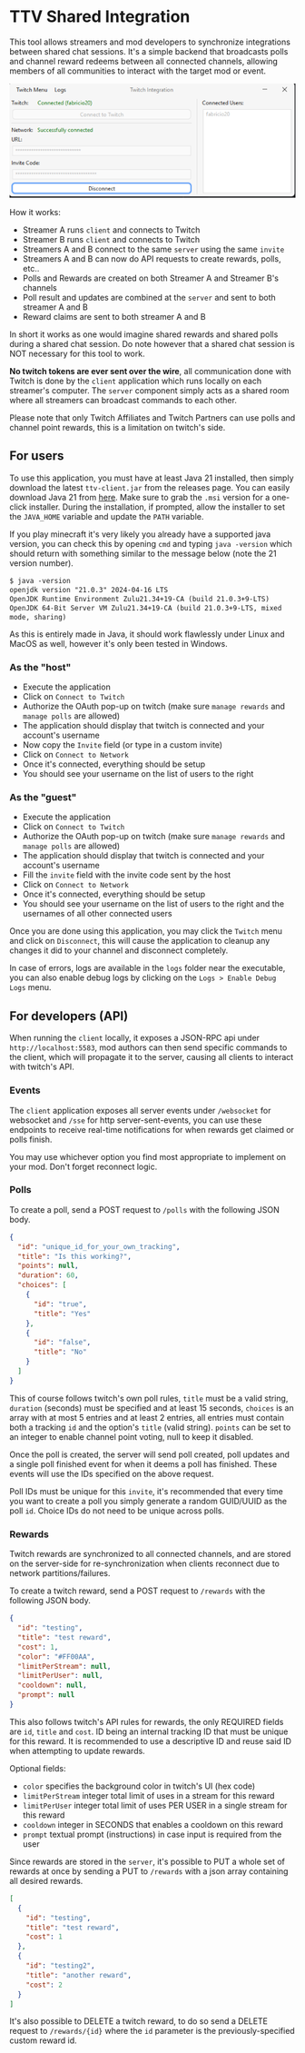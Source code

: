# TTV Shared Integration

This tool allows streamers and mod developers to synchronize integrations between shared chat sessions. It's a simple
backend that broadcasts polls and channel reward redeems between all connected channels, allowing members of all
communities to interact with the target mod or event.

![application.png](application.png)

How it works:

- Streamer A runs `client` and connects to Twitch
- Streamer B runs `client` and connects to Twitch
- Streamers A and B connect to the same `server` using the same `invite`
- Streamers A and B can now do API requests to create rewards, polls, etc..
- Polls and Rewards are created on both Streamer A and Streamer B's channels
- Poll result and updates are combined at the `server` and sent to both streamer A and B
- Reward claims are sent to both streamer A and B

In short it works as one would imagine shared rewards and shared polls during a shared chat session. Do note however
that a shared chat session is NOT necessary for this tool to work.

**No twitch tokens are ever sent over the wire**, all communication done with Twitch is done by the `client` application
which runs locally on each streamer's computer. The `server` component simply acts as a shared room where all streamers
can broadcast commands to each other.

Please note that only Twitch Affiliates and Twitch Partners can use polls and channel point rewards, this is a
limitation on twitch's side.

## For users

To use this application, you must have at least Java 21 installed, then simply download the latest `ttv-client.jar` from
the releases page. You can easily download Java 21
from [here](https://www.azul.com/downloads/?version=java-21-lts&os=windows&package=jdk#zulu). Make sure to grab the
`.msi` version for a one-click installer. During the installation, if prompted, allow the installer to set the
`JAVA_HOME` variable and update the `PATH` variable.

If you play minecraft it's very likely you already have a supported java version, you can check this by opening `cmd`
and typing `java -version` which should return with something similar to the message below (note the 21 version number).

```
$ java -version
openjdk version "21.0.3" 2024-04-16 LTS
OpenJDK Runtime Environment Zulu21.34+19-CA (build 21.0.3+9-LTS)
OpenJDK 64-Bit Server VM Zulu21.34+19-CA (build 21.0.3+9-LTS, mixed mode, sharing)
```

As this is entirely made in Java, it should work flawlessly under Linux and MacOS as well, however it's only been tested
in Windows.

### As the "host"

- Execute the application
- Click on `Connect to Twitch`
- Authorize the OAuth pop-up on twitch (make sure `manage rewards` and `manage polls` are allowed)
- The application should display that twitch is connected and your account's username
- Now copy the `Invite` field (or type in a custom invite)
- Click on `Connect to Network`
- Once it's connected, everything should be setup
- You should see your username on the list of users to the right

### As the "guest"

- Execute the application
- Click on `Connect to Twitch`
- Authorize the OAuth pop-up on twitch (make sure `manage rewards` and `manage polls` are allowed)
- The application should display that twitch is connected and your account's username
- Fill the `invite` field with the invite code sent by the host
- Click on `Connect to Network`
- Once it's connected, everything should be setup
- You should see your username on the list of users to the right and the usernames of all other connected users

Once you are done using this application, you may click the `Twitch` menu and click on `Disconnect`, this will cause the
application to cleanup any changes it did to your channel and disconnect completely.

In case of errors, logs are available in the `logs` folder near the executable, you can also enable debug logs by
clicking on the `Logs > Enable Debug Logs` menu.

## For developers (API)

When running the `client` locally, it exposes a JSON-RPC api under `http://localhost:5583`, mod authors can then
send specific commands to the client, which will propagate it to the server, causing all clients to interact with
twitch's API.

### Events

The `client` application exposes all server events under `/websocket` for websocket and `/sse` for http
server-sent-events, you can use these endpoints to receive real-time notifications for when rewards get claimed or polls
finish.

You may use whichever option you find most appropriate to implement on your mod. Don't forget reconnect logic.

### Polls

To create a poll, send a POST request to `/polls` with the following JSON body.

```json
{
  "id": "unique_id_for_your_own_tracking",
  "title": "Is this working?",
  "points": null,
  "duration": 60,
  "choices": [
    {
      "id": "true",
      "title": "Yes"
    },
    {
      "id": "false",
      "title": "No"
    }
  ]
}
```

This of course follows twitch's own poll rules, `title` must be a valid string, `duration` (seconds) must be specified
and at least 15 seconds, `choices` is an array with at most 5 entries and at least 2 entries, all entries must contain
both a tracking `id` and the option's `title` (valid string). `points` can be set to an integer to enable channel point
voting, null to keep it disabled.

Once the poll is created, the server will send poll created, poll updates and a single poll finished event for when
it deems a poll has finished. These events will use the IDs specified on the above request.

Poll IDs must be unique for this `invite`, it's recommended that every time you want to create a poll you simply
generate a random GUID/UUID as the poll `id`. Choice IDs do not need to be unique across polls.

### Rewards

Twitch rewards are synchronized to all connected channels, and are stored on the server-side for re-synchronization when
clients reconnect due to network partitions/failures.

To create a twitch reward, send a POST request to `/rewards` with the following JSON body.

```json
{
  "id": "testing",
  "title": "test reward",
  "cost": 1,
  "color": "#FF00AA",
  "limitPerStream": null,
  "limitPerUser": null,
  "cooldown": null,
  "prompt": null
}
```

This also follows twitch's API rules for rewards, the only REQUIRED fields are `id`, `title` and `cost`. ID being an
internal tracking ID that must be unique for this reward. It is recommended to use a descriptive ID and reuse said ID
when attempting to update rewards.

Optional fields:

- `color` specifies the background color in twitch's UI (hex code)
- `limitPerStream` integer total limit of uses in a stream for this reward
- `limitPerUser` integer total limit of uses PER USER in a single stream for this reward
- `cooldown` integer in SECONDS that enables a cooldown on this reward
- `prompt` textual prompt (instructions) in case input is required from the user

Since rewards are stored in the `server`, it's possible to PUT a whole set of rewards at once by sending a PUT to
`/rewards` with a json array containing all desired rewards.

```json
[
  {
    "id": "testing",
    "title": "test reward",
    "cost": 1
  },
  {
    "id": "testing2",
    "title": "another reward",
    "cost": 2
  }
]
```

It's also possible to DELETE a twitch reward, to do so send a DELETE request to `/rewards/{id}` where the `id` parameter
is the previously-specified custom reward id.
